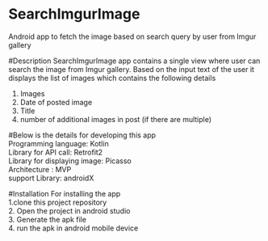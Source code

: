# SearchImgurImage
Android app to fetch the image based on search query by user from Imgur gallery

#Description
SearchImgurImage app contains a single view where user can search the image from Imgur gallery.
Based on the input text of the user it displays the list of images which contains the following details
1. Images   
2. Date of posted image   
3. Title    
4. number of additional images in post (if there are multiple)    

#Below is the details for developing this app   
Programming language: Kotlin    
Library for API call: Retrofit2   
Library for displaying image: Picasso   
Architecture : MVP    
support Library: androidX   

#Installation
For installing the app    
1.clone this project repository   
2. Open the project in android studio   
3. Generate the apk file    
4. run the apk in android mobile device  

